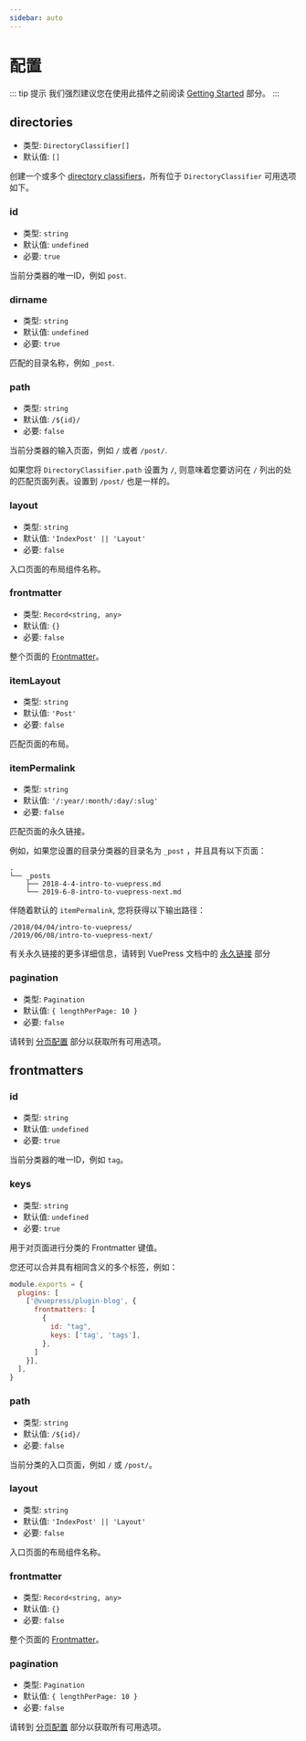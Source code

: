 ```yaml
---
sidebar: auto
---
```


# 配置

::: tip 提示
我们强烈建议您在使用此插件之前阅读 [Getting Started](../guide/getting-started.md) 部分。
:::

## directories

- 类型: `DirectoryClassifier[]`
- 默认值: `[]`

创建一个或多个 [directory classifiers](../guide/getting-started.md#directory-classifier)，所有位于 `DirectoryClassifier` 可用选项如下。

### id

- 类型: `string`
- 默认值: `undefined`
- 必要: `true`

当前分类器的唯一ID，例如 `post`.

### dirname

- 类型: `string`
- 默认值: `undefined`
- 必要: `true`

匹配的目录名称，例如 `_post`.

### path

- 类型: `string`
- 默认值: `/${id}/`
- 必要: `false`

当前分类器的输入页面，例如 `/` 或者 `/post/`.

如果您将 `DirectoryClassifier.path` 设置为 `/`, 则意味着您要访问在 `/` 列出的处的匹配页面列表。设置到 `/post/` 也是一样的。

### layout

- 类型: `string`
- 默认值: `'IndexPost' || 'Layout'`
- 必要: `false`

入口页面的布局组件名称。

### frontmatter

- 类型: `Record<string, any>`
- 默认值: `{}`
- 必要: `false`

整个页面的 [Frontmatter](https://v1.vuepress.vuejs.org/zh/guide/frontmatter.html)。

### itemLayout

- 类型: `string`
- 默认值: `'Post'`
- 必要: `false`

匹配页面的布局。

### itemPermalink

- 类型: `string`
- 默认值: `'/:year/:month/:day/:slug'`
- 必要: `false`

匹配页面的永久链接。

例如，如果您设置的目录分类器的目录名为 `_post` ，并且具有以下页面：

```
.
└── _posts
    ├── 2018-4-4-intro-to-vuepress.md
    └── 2019-6-8-intro-to-vuepress-next.md
```

伴随着默认的 `itemPermalink`, 您将获得以下输出路径：

```
/2018/04/04/intro-to-vuepress/
/2019/06/08/intro-to-vuepress-next/
```

有关永久链接的更多详细信息，请转到 VuePress 文档中的 [永久链接](https://v1.vuepress.vuejs.org/zh/guide/permalinks.html) 部分

### pagination

- 类型: `Pagination`
- 默认值: `{ lengthPerPage: 10 }`
- 必要: `false`

请转到 [分页配置](../pagination/README.md#config) 部分以获取所有可用选项。

## frontmatters

### id

- 类型: `string`
- 默认值: `undefined`
- 必要: `true`

当前分类器的唯一ID，例如 `tag`。

### keys

- 类型: `string`
- 默认值: `undefined`
- 必要: `true`

用于对页面进行分类的 Frontmatter 键值。

您还可以合并具有相同含义的多个标签，例如：

```js
module.exports = {
  plugins: [
    ['@vuepress/plugin-blog', {
      frontmatters: [
        {
          id: "tag",
          keys: ['tag', 'tags'],
        },
      ]
    }],
  ],
}
```

### path

- 类型: `string`
- 默认值: `/${id}/`
- 必要: `false`

当前分类的入口页面，例如 `/` 或 `/post/`。

### layout

- 类型: `string`
- 默认值: `'IndexPost' || 'Layout'`
- 必要: `false`

入口页面的布局组件名称。

### frontmatter

- 类型: `Record<string, any>`
- 默认值: `{}`
- 必要: `false`

整个页面的 [Frontmatter](https://v1.vuepress.vuejs.org/guide/frontmatter.html)。

### pagination

- 类型: `Pagination`
- 默认值: `{ lengthPerPage: 10 }`
- 必要: `false`

请转到 [分页配置](../pagination/README.md#config) 部分以获取所有可用选项。
